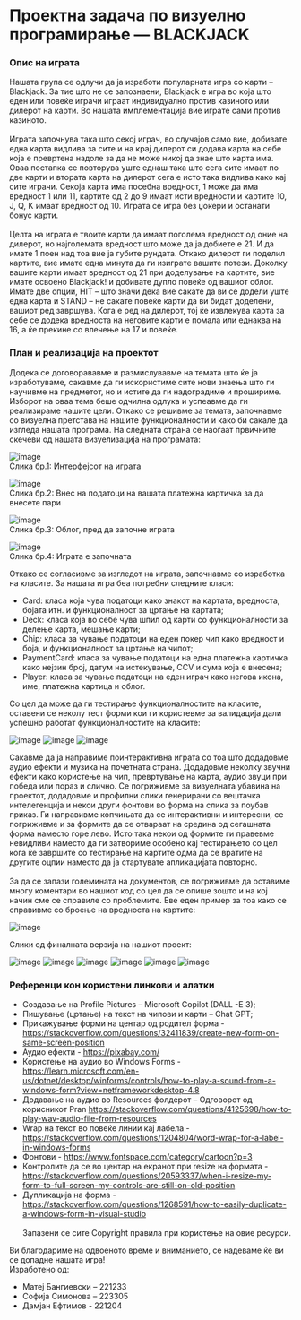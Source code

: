 # Проектна задача по визуелно програмирање &mdash; BLACKJACK

### Опис на играта
Нашата група се одлучи да ја изработи популарната игра со карти – Blackjack. За тие што не се запознаени, Blackjack е игра во која што еден или повеќе играчи играат индивидуално против казиното или дилерот на карти. Во нашата имплементација вие играте сами против казиното. <br /><br />
Играта започнува така што секој играч, во случајов само вие, добивате една карта видлива за сите и на крај дилерот си додава карта на себе која е превртена надоле за да не може никој да знае што карта има. Оваа постапка се повторува уште еднаш така што сега сите имаат по две карти и втората карта на дилерот сега е исто така видлива како кај сите играчи. Секоја карта има посебна вредност, 1 може да има вредност 1 или 11, картите од 2 до 9 имаат исти вредности и картите 10, J, Q, K имаат вредност од 10. Играта се игра без џокери и останати бонус карти. <br /><br />
Целта на играта е твоите карти да имаат поголема вредност од оние на дилерот, но најголемата вредност што може да ја добиете е 21. И да имате 1 поен над тоа вие ја губите рундата. Откако дилерот ги поделил картите, вие имате една минута да ги изиграте вашите потези. Доколку вашите карти имаат вредност од 21 при доделување на картите, вие имате освоено Blackjack! и добивате дупло повеќе од вашиот облог. Имате две опции, HIT – што значи дека вие сакате да ви се додели уште една карта и STAND – не сакате повеќе карти да ви бидат доделени, вашиот ред завршува. Кога е ред на дилерот, тој ќе извлекува карта за себе се додека вредноста на неговите карти е помала или еднаква на 16, а ќе прекине со влечење на 17 и повеќе. 

### План и реализација на проектот
Додека се договорававме и размислувавме на темата што ќе ја изработуваме, сакавме да ги искористиме сите нови знаења што ги научивме на предметот, но и истите да ги надоградиме и прошириме. Изборот на оваа тема беше одчилна одлука и успеавме да ги реализираме нашите цели.
Откако се решивме за темата, започнавме со визуелна претстава на нашите функционалности и како би сакале да изгледа нашата програма. На следната страна се наоѓаат првичните скечеви од нашата визуелизација на програмата:

 
	
![image](https://github.com/MatejBangievski/vp_blackjack2024/assets/174891900/c81c042f-2595-49ce-9962-9861ed872bdf) <br />
Слика бр.1: Интерфејсот на играта

![image](https://github.com/MatejBangievski/vp_blackjack2024/assets/174891900/6df18f99-ea22-4253-8cd4-70d2bf1aff49) <br />
Слика бр.2: Внес на податоци на вашата платежна картичка за да внесете пари

![image](https://github.com/MatejBangievski/vp_blackjack2024/assets/174891900/ec0db8f7-1aa5-43e7-8592-f6c5932ea23a) <br />
Слика бр.3: Облог, пред да започне играта		

![image](https://github.com/MatejBangievski/vp_blackjack2024/assets/174891900/78989aa0-44d2-4bd0-96ac-15d318c3f814) <br />
Слика бр.4: Играта е започната
	
Откако се согласивме за изгледот на играта, започнавме со изработка на класите. За нашата игра беа потребни следните класи:
-	Card: класа која чува податоци како знакот на картата, вредноста, бојата итн. и функционалност за цртање на картата;
-	Deck: класа која во себе чува шпил од карти со функционалности за делење карта, мешање карти;
-	Chip: класа за чување податоци на еден покер чип како вредност и боја, и функционалност за цртање на чипот;
-	PaymentCard: класа за чување податоци на една платежна картичка како нејзин број, датум на истекување, CCV и сума која е внесена;
-	Player: класа за чување податоци на еден играч како негова икона, име, платежна картица и облог.

Со цел да може да ги тестирање функционалностите на класите, оставени се неколу тест форми кои ги користевме за валидација дали успешно работат функционалностите на класите:

 ![image](https://github.com/MatejBangievski/vp_blackjack2024/assets/174891900/4696be46-3433-4a15-ba3c-332c6c5f9cd4)
![image](https://github.com/MatejBangievski/vp_blackjack2024/assets/174891900/0b73a62e-d4eb-4fe7-9ab2-5dae6197cc7b)
![image](https://github.com/MatejBangievski/vp_blackjack2024/assets/174891900/5cd50ae6-daf2-4a79-9285-a63614cb98c5)

 
 Сакавме да ја направиме поинтерактивна играта со тоа што додадовме аудио ефекти и музика на почетната страна. Додадовме неколку звучни ефекти како користење на чип, превртување на карта, аудио звуци при победа или пораз и слично. Се погриживме за визуелната убавина на проектот, додадовме и профилни слики генерирани со вештачка интелегенција и некои други фонтови во форма на слика за поубав приказ. Ги направивме копчињата да се интерактивни и интересни, се погриживме и за формите да се отвараат на средина од сегашната форма наместо горе лево. Исто така некои од формите ги правевме невидливи наместо да ги затвориме особено кај тестирањето со цел кога ќе завршите со тестирање на картите одма да се вратите на другите оцпии наместо да ја стартувате апликацијата повторно. <br /><br />
	За да се запази големината на документов, се погриживме да оставиме многу коментари во нашиот код со цел да се опише зошто и на кој начин сме се справиле со проблемите. 
Еве еден пример за тоа како се справивме со броење на вредноста на картите: 

 ![image](https://github.com/MatejBangievski/vp_blackjack2024/assets/174891900/d3343e94-3587-4543-a8b7-69a685ee2352)

 
Слики од финалната верзија на нашиот проект:


![image](https://github.com/MatejBangievski/vp_blackjack2024/assets/174891900/18540da2-b7bc-42b4-8f4a-f375bd4280c9)
![image](https://github.com/MatejBangievski/vp_blackjack2024/assets/174891900/c3dbff90-4839-4b8a-bffa-2652bc4d8c41)
![image](https://github.com/MatejBangievski/vp_blackjack2024/assets/174891900/d6586117-c0b1-48b7-9b18-98c8fd03d2f7)
![image](https://github.com/MatejBangievski/vp_blackjack2024/assets/174891900/d14da519-92e3-4f3e-895e-05af1e71ad5e)
![image](https://github.com/MatejBangievski/vp_blackjack2024/assets/174891900/1236dc77-c31f-452b-ba38-51721ba4db8d)
![image](https://github.com/MatejBangievski/vp_blackjack2024/assets/174891900/7bdaa0ad-00a9-4e69-9bdb-9a6e2f1d3342)







### Референци кон користени линкови и алатки
- Создавање на Profile Pictures – Microsoft Copilot (DALL -E 3);
- Пишување (цртање) на текст на чипови и карти – Chat GPT;
- Прикажување форми на центар од родител форма - https://stackoverflow.com/questions/32411839/create-new-form-on-same-screen-position
- Аудио ефекти - https://pixabay.com/
- Користење на аудио во Windows Forms - https://learn.microsoft.com/en-us/dotnet/desktop/winforms/controls/how-to-play-a-sound-from-a-windows-form?view=netframeworkdesktop-4.8
- Додавање на аудио во Resources фолдерот – Одговорот од корисникот Pran https://stackoverflow.com/questions/4125698/how-to-play-wav-audio-file-from-resources
- Wrap на текст во повеќе линии кај лабела - https://stackoverflow.com/questions/1204804/word-wrap-for-a-label-in-windows-forms
- Фонтови - https://www.fontspace.com/category/cartoon?p=3
- Контролите да се во центар на екранот при resize на формата - https://stackoverflow.com/questions/20593337/when-i-resize-my-form-to-full-screen-my-controls-are-still-on-old-position
- Дупликација на форма - https://stackoverflow.com/questions/1268591/how-to-easily-duplicate-a-windows-form-in-visual-studio <br /><br />
Запазени се сите Copyright правила при користење на овие ресурси. <br />


Ви благодариме на одвоеното време и вниманието, се надеваме ќе ви се допадне нашата игра! <br />
Изработено од: 
+ Матеј Бангиевски – 221233
+ Софија Симонова – 223305
+ Дамјан Ефтимов - 221204
